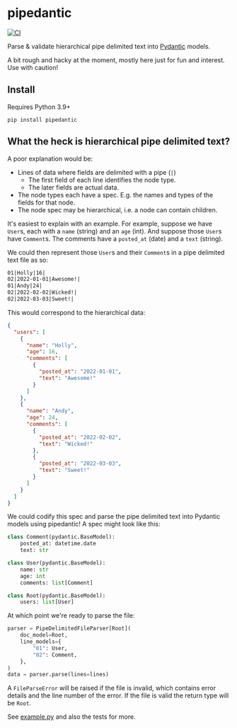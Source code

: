 # pipedantic

[![CI](https://github.com/Peter554/pipedantic/actions/workflows/ci.yml/badge.svg)](https://github.com/Peter554/pipedantic/actions/workflows/ci.yml)

Parse & validate hierarchical pipe delimited text into [Pydantic](https://github.com/pydantic/pydantic) models.

A bit rough and hacky at the moment, mostly here just for fun and interest. Use with caution!

## Install

Requires Python 3.9+

```
pip install pipedantic
```

## What the heck is hierarchical pipe delimited text?

A poor explanation would be:

* Lines of data where fields are delimited with a pipe (`|`)
  * The first field of each line identifies the node type.
  * The later fields are actual data.
* The node types each have a spec. E.g. the names and types of the fields for that node.
* The node spec may be hierarchical, i.e. a node can contain children.

It's easiest to explain with an example. For example, suppose we have `User`s, each with a `name` (string) and an `age` (int). 
And suppose those `User`s have `Comment`s. The comments have a `posted_at` (date) and a `text` (string).

We could then represent those `User`s and their `Comment`s in a pipe delimited text file as so:

```txt
01|Holly|16|
02|2022-01-01|Awesome!|
01|Andy|24|
02|2022-02-02|Wicked!|
02|2022-03-03|Sweet!|
```

This would correspond to the hierarchical data:

```json
{
  "users": [
    {
      "name": "Holly",
      "age": 16,
      "comments": [
        {
          "posted_at": "2022-01-01",
          "text": "Awesome!"
        }
      ]
    },
    {
      "name": "Andy",
      "age": 24,
      "comments": [
        {
          "posted_at": "2022-02-02",
          "text": "Wicked!"
        },
        {
          "posted_at": "2022-03-03",
          "text": "Sweet!"
        }
      ]
    }
  ]
}
```

We could codify this spec and parse the pipe delimited text into Pydantic models using pipedantic!
A spec might look like this:

```py
class Comment(pydantic.BaseModel):
    posted_at: datetime.date
    text: str

class User(pydantic.BaseModel):
    name: str
    age: int
    comments: list[Comment]

class Root(pydantic.BaseModel):
    users: list[User]
```

At which point we're ready to parse the file:

```py
parser = PipeDelimitedFileParser[Root](
    doc_model=Root,
    line_models={
        "01": User,
        "02": Comment,
    },
)
data = parser.parse(lines=lines)
```

A `FileParseError` will be raised if the file is invalid, which contains error details and the line number of the error.
If the file is valid the return type will be `Root`. 

See [example.py](/example.py) and also the tests for more.
